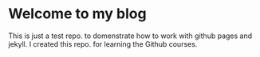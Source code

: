 # Welcome to my blog

This is just a test repo. to domenstrate how to work with github pages and jekyll.
I created this repo. for learning the Github courses.
